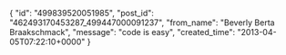  {
   "id": "499839520051985",
   "post_id": "462493170453287_499447000091237",
   "from_name": "Beverly Berta Braakschmack",
   "message": "code is easy",
   "created_time": "2013-04-05T07:22:10+0000"
 }
